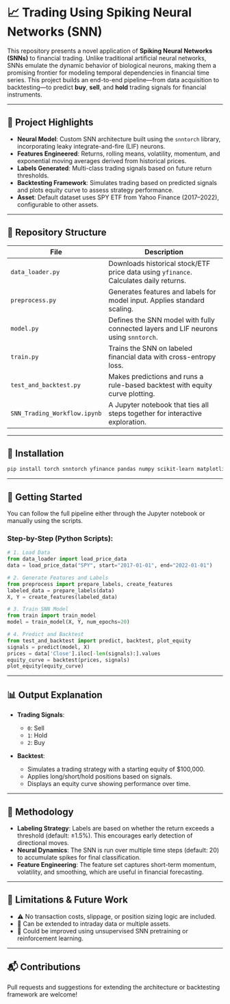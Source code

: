 # 📈 Trading Using Spiking Neural Networks (SNN)

This repository presents a novel application of **Spiking Neural Networks (SNNs)** to financial trading. Unlike traditional artificial neural networks, SNNs emulate the dynamic behavior of biological neurons, making them a promising frontier for modeling temporal dependencies in financial time series. This project builds an end-to-end pipeline—from data acquisition to backtesting—to predict **buy**, **sell**, and **hold** trading signals for financial instruments.

---

## 🧠 Project Highlights

- **Neural Model**: Custom SNN architecture built using the `snntorch` library, incorporating leaky integrate-and-fire (LIF) neurons.
- **Features Engineered**: Returns, rolling means, volatility, momentum, and exponential moving averages derived from historical prices.
- **Labels Generated**: Multi-class trading signals based on future return thresholds.
- **Backtesting Framework**: Simulates trading based on predicted signals and plots equity curve to assess strategy performance.
- **Asset**: Default dataset uses SPY ETF from Yahoo Finance (2017–2022), configurable to other assets.

---

## 📁 Repository Structure

| File | Description |
|------|-------------|
| `data_loader.py` | Downloads historical stock/ETF price data using `yfinance`. Calculates daily returns. |
| `preprocess.py` | Generates features and labels for model input. Applies standard scaling. |
| `model.py` | Defines the SNN model with fully connected layers and LIF neurons using `snntorch`. |
| `train.py` | Trains the SNN on labeled financial data with cross-entropy loss. |
| `test_and_backtest.py` | Makes predictions and runs a rule-based backtest with equity curve plotting. |
| `SNN_Trading_Workflow.ipynb` | A Jupyter notebook that ties all steps together for interactive exploration. |

---

## 🔧 Installation

```bash
pip install torch snntorch yfinance pandas numpy scikit-learn matplotlib
```

---

## 🚀 Getting Started

You can follow the full pipeline either through the Jupyter notebook or manually using the scripts.

### Step-by-Step (Python Scripts):

```python
# 1. Load Data
from data_loader import load_price_data
data = load_price_data("SPY", start="2017-01-01", end="2022-01-01")

# 2. Generate Features and Labels
from preprocess import prepare_labels, create_features
labeled_data = prepare_labels(data)
X, Y = create_features(labeled_data)

# 3. Train SNN Model
from train import train_model
model = train_model(X, Y, num_epochs=20)

# 4. Predict and Backtest
from test_and_backtest import predict, backtest, plot_equity
signals = predict(model, X)
prices = data['Close'].iloc[-len(signals):].values
equity_curve = backtest(prices, signals)
plot_equity(equity_curve)
```

---

## 📊 Output Explanation

- **Trading Signals**:
  - `0`: Sell
  - `1`: Hold
  - `2`: Buy

- **Backtest**:
  - Simulates a trading strategy with a starting equity of $100,000.
  - Applies long/short/hold positions based on signals.
  - Displays an equity curve showing performance over time.

---

## 🧪 Methodology

- **Labeling Strategy**: Labels are based on whether the return exceeds a threshold (default: ±1.5%). This encourages early detection of directional moves.
- **Neural Dynamics**: The SNN is run over multiple time steps (default: 20) to accumulate spikes for final classification.
- **Feature Engineering**: The feature set captures short-term momentum, volatility, and smoothing, which are useful in financial forecasting.

---

## 📌 Limitations & Future Work

- ⚠️ No transaction costs, slippage, or position sizing logic are included.
- 🔄 Can be extended to intraday data or multiple assets.
- 🧠 Could be improved using unsupervised SNN pretraining or reinforcement learning.

---

## 📬 Contributions

Pull requests and suggestions for extending the architecture or backtesting framework are welcome!